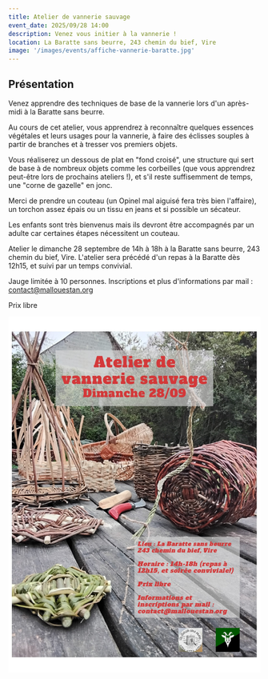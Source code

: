 ```yaml
---
title: Atelier de vannerie sauvage
event_date: 2025/09/28 14:00
description: Venez vous initier à la vannerie !
location: La Baratte sans beurre, 243 chemin du bief, Vire
image: '/images/events/affiche-vannerie-baratte.jpg'
---
```


## Présentation

Venez apprendre des techniques de base de la vannerie lors d'un après-midi à la Baratte sans beurre.

Au cours de cet atelier, vous apprendrez à reconnaître quelques essences végétales et leurs usages pour la vannerie, à faire des éclisses souples à partir de branches et à tresser vos premiers objets.

Vous réaliserez un dessous de plat en "fond croisé", une structure qui sert de base à de nombreux objets comme les corbeilles (que vous apprendrez peut-être lors de prochains ateliers !), et s'il reste suffisemment de temps, une "corne de gazelle" en jonc.

Merci de prendre un couteau (un Opinel mal aiguisé fera très bien l'affaire), un torchon assez épais ou un tissu en jeans et si possible un sécateur.

Les enfants sont très bienvenus mais ils devront être accompagnés par un adulte car certaines étapes nécessitent un couteau.

Atelier le dimanche 28 septembre de 14h à 18h à la Baratte sans beurre, 243 chemin du bief, Vire. L'atelier sera précédé d'un repas à la Baratte dès 12h15, et suivi par un temps convivial.

Jauge limitée à 10 personnes. Inscriptions et plus d'informations par mail : contact@mallouestan.org

Prix libre

![Affiche](/images/events/affiche-vannerie-baratte.jpg)
